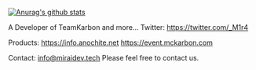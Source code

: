 [![Anurag's github stats](https://github-readme-stats.vercel.app/api?username=m1r4i)](https://github.com/m1r4i/github-readme-stats)

A Developer of TeamKarbon and more...
Twitter: https://twitter.com/_M1r4

Products:
https://info.anochite.net
https://event.mckarbon.com

Contact: info@miraidev.tech
Please feel free to contact us.
